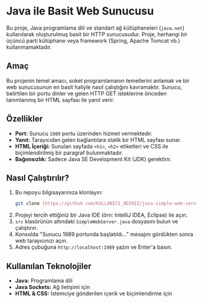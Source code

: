 # Java ile Basit Web Sunucusu

Bu proje, Java programlama dili ve standart ağ kütüphaneleri (`java.net`) kullanılarak oluşturulmuş basit bir HTTP sunucusudur. Proje, herhangi bir üçüncü parti kütüphane veya framework (Spring, Apache Tomcat vb.) kullanmamaktadır.

## Amaç

Bu projenin temel amacı, soket programlamanın temellerini anlamak ve bir web sunucusunun en basit haliyle nasıl çalıştığını kavramaktır. Sunucu, belirtilen bir portu dinler ve gelen HTTP GET isteklerine önceden tanımlanmış bir HTML sayfası ile yanıt verir.

## Özellikler

-   **Port:** Sunucu `1989` portu üzerinden hizmet vermektedir.
-   **Yanıt:** Tarayıcıdan gelen bağlantılara statik bir HTML sayfası sunar.
-   **HTML İçeriği:** Sunulan sayfada `<h1>`, `<h2>` etiketleri ve CSS ile biçimlendirilmiş bir paragraf bulunmaktadır.
-   **Bağımsızlık:** Sadece Java SE Development Kit (JDK) gerektirir.

## Nasıl Çalıştırılır?

1.  Bu repoyu bilgisayarınıza klonlayın:
    ```bash
    git clone [https://github.com/KULLANICI_ADINIZ/java-simple-web-server.git](https://github.com/KULLANICI_ADINIZ/java-simple-web-server.git)
    ```
2.  Projeyi tercih ettiğiniz bir Java IDE (örn: IntelliJ IDEA, Eclipse) ile açın.
3.  `src` klasörünün altındaki `SimpleWebServer.java` dosyasını bulun ve çalıştırın.
4.  Konsolda "Sunucu 1989 portunda başlatıldı..." mesajını gördükten sonra web tarayıcınızı açın.
5.  Adres çubuğuna `http://localhost:1989` yazın ve Enter'a basın.

## Kullanılan Teknolojiler

-   **Java:** Programlama dili
-   **Java Sockets:** Ağ iletişimi için
-   **HTML & CSS:** İstemciye gönderilen içerik ve biçimlendirme için
